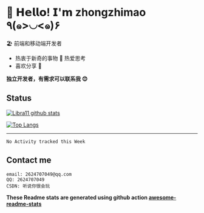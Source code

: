 # 🥳 𝗛𝗲𝗹𝗹𝗼! 𝗜'𝗺 zhongzhimao ٩(๑>◡<๑)۶

🏖 前端和移动端开发者

- 热衷于新奇的事物 🤩 热爱思考
- 喜欢分享 🧐

**独立开发者，有需求可以联系我 😊**

## Status

[![Libra11 github stats](https://github-readme-stats.vercel.app/api?username=Libra11&count_private=true&show_icons=true&theme=radical)](https://github.com/zhongzhimao)

[![Top Langs](https://github-readme-stats.vercel.app/api/top-langs/?username=Libra11&theme=radical)](https://github.com/zhongzhimao)

---

<!--START_SECTION:waka-->
```text
No Activity tracked this Week
```
<!--END_SECTION:waka-->

## Contact me

```text
email: 2624707049@qq.com
QQ: 2624707049
CSDN: 听说你很会玩
```

**These Readme stats are generated using github action [awesome-readme-stats](https://github.com/anmol098/waka-readme-stats)**
